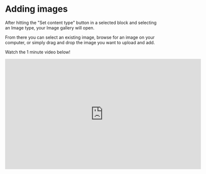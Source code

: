 # Adding images


After hitting the "Set content type" button in a selected block and selecting an Image type, your Image gallery will open. 

From there you can select an existing image, browse for an image on your computer, or simply drag and drop 
the image you want to upload and add.

Watch the 1 minute video below! 


<iframe src="https://player.vimeo.com/video/174627797" width="640" height="360" frameborder="0" webkitallowfullscreen mozallowfullscreen allowfullscreen></iframe>